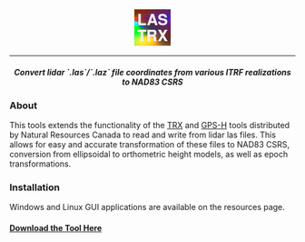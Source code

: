  <div align="center">
    <img src="las_trx/resources/las-trx.png" alt="LAS-TRX">
</div>

___

<div align="center">
    <h4><i>Convert lidar `.las`/`.laz` file coordinates from various ITRF realizations to NAD83 CSRS</i></h4>
</div>

### About

This tools extends the functionality of the [TRX](https://webapp.geod.nrcan.gc.ca/geod/tools-outils/trx.php) and
[GPS-H](https://webapp.geod.nrcan.gc.ca/geod/tools-outils/gpsh.php) tools distributed by Natural Resources Canada to read and
write from lidar las files. This allows for easy and accurate transformation of these files to NAD83 CSRS, conversion from
ellipsoidal to orthometric height models, as well as epoch transformations.

### Installation

Windows and Linux GUI applications are available on the resources page.

#### [Download the Tool Here](https://github.com/tayden/LAS-TRX/releases)
